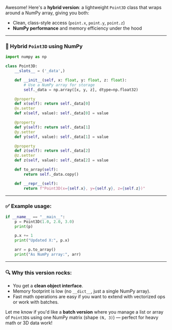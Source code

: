 Awesome! Here's a **hybrid version**: a lightweight `Point3D` class that wraps around a NumPy array, giving you both:

- Clean, class-style access (`point.x`, `point.y`, `point.z`)
- **NumPy performance** and memory efficiency under the hood

---

### 🧠 Hybrid `Point3D` using NumPy

```python
import numpy as np

class Point3D:
    __slots__ = ('_data',)

    def __init__(self, x: float, y: float, z: float):
        # Use a NumPy array for storage
        self._data = np.array([x, y, z], dtype=np.float32)

    @property
    def x(self): return self._data[0]
    @x.setter
    def x(self, value): self._data[0] = value

    @property
    def y(self): return self._data[1]
    @y.setter
    def y(self, value): self._data[1] = value

    @property
    def z(self): return self._data[2]
    @z.setter
    def z(self, value): self._data[2] = value

    def to_array(self):
        return self._data.copy()

    def __repr__(self):
        return f"Point3D(x={self.x}, y={self.y}, z={self.z})"
```

---

### ✅ Example usage:

```python
if __name__ == "__main__":
    p = Point3D(1.0, 2.0, 3.0)
    print(p)

    p.x += 1
    print("Updated X:", p.x)

    arr = p.to_array()
    print("As NumPy array:", arr)
```

---

### 🔍 Why this version rocks:

- You get a **clean object interface**.
- Memory footprint is low (no `__dict__`, just a single NumPy array).
- Fast math operations are easy if you want to extend with vectorized ops or work with batches.

Let me know if you'd like a **batch version** where you manage a list or array of `Point3D`s using one NumPy matrix (shape `(N, 3)`) — perfect for heavy math or 3D data work!
